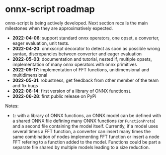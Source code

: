 # onnx-script roadmap

onnx-script is being actively developed. Next section recalls the main milestones
when they are approximatively expected.

- **2022-04-06**: support standard onnx operators, one opset,
  a converter, eager evaluation, unit tests.
- **2022-04-20**: onnxscript decorator to detect as soon as possible
  wrong syntax, discrepancies between converter and eager evaluation
- **2022-05-03**: documentation and tutorial, nested if, multiple opsets, implementation of many onnx operators with onnx primitives
- **2022-05-17**: implementation of FFT functions, unidimensional and multidimensional
- **2022-05-31**: robustness, get feedback from other member of the team and fix bugs
- **2022-06-14**: first version of a library of ONNX functions`1`
- **2022-06-28**: first public release on PyPi

Notes:

- `1`: with a library of ONNX functions, an ONNX model can be defined with a shared ONNX file
  defining many ONNX functions (or `FunctionProto`) and a second file containing the model itself.
  Currently, if a model uses several times a FFT function, a converter can insert many times
  the same combination of nodes implementing FFT function or insert a node FFT refering
  to a function added to the model. Functions could be part a separate file shared by
  multiple models leading to a size reduction.
